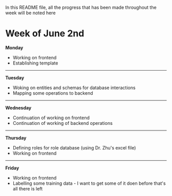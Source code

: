 In this README file, all the progress that has been made throughout the week will be noted here

# Week of June 2nd
**Monday**
- Working on frontend
- Establishing template
---
**Tuesday**
- Woking on entities and schemas for database interactions
- Mapping some operations to backend
---
**Wednesday**
- Continuation of working on frontend
- Continuation of working of backend operations
---
**Thursday**
- Defining roles for role database (using Dr. Zhu's excel file)
- Working on frontend
---
**Friday**
- Working on frontend
- Labelling some training data - I want to get some of it doen before that's all there is left

